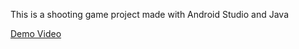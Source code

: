 This is a shooting game project made with Android Studio and Java

[Demo Video](https://youtu.be/8UfhxlWYkQk)
